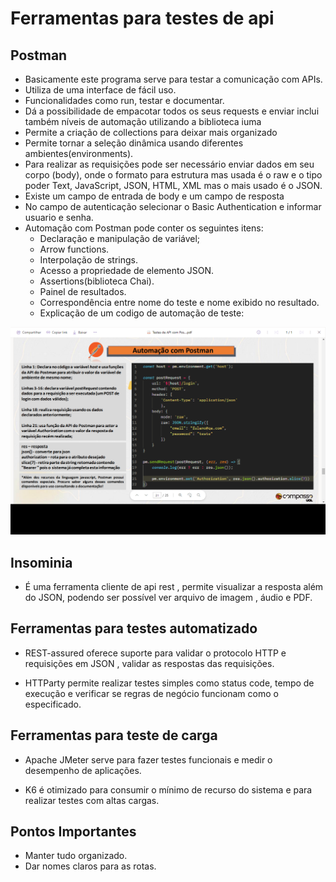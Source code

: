 # Ferramentas para testes de api

## Postman
 - Basicamente este programa serve para testar a comunicação com APIs. 
- Utiliza de uma interface de fácil uso.
- Funcionalidades como run, testar e documentar.
- Dá a possibilidade de empacotar todos os seus requests e enviar
inclui também níveis de automação utilizando a biblioteca iuma
- Permite a criação de collections para deixar mais organizado
- Permite tornar a seleção dinâmica usando diferentes ambientes(environments).
- Para realizar as requisições pode ser necessário enviar dados em seu corpo (body), onde o formato para estrutura mas usada é o raw e o tipo poder Text, JavaScript, JSON, HTML, XML mas o mais usado é o JSON.
- Existe um campo de entrada de body e um campo de resposta
- No campo de autenticação selecionar o Basic Authentication e informar usuario e senha.
- Automação com Postman pode conter os seguintes itens:
    - Declaração e manipulação de variável;
    - Arrow functions.
    - Interpolação de strings.
    - Acesso a propriedade de elemento 
    JSON.
    - Assertions(biblioteca Chai).
    - Painel de resultados.
    - Correspondência entre nome do teste e 
    nome exibido no resultado.
    - Explicação de um codigo de automação de teste:
<div align="center">
    <img src="Assets/Ex_teste_automatizado.png" width="700px" />
</div>

## Insominia 
- É uma ferramenta cliente de api rest , permite visualizar a resposta além do JSON, podendo ser possível ver arquivo de imagem , áudio e PDF.

## Ferramentas para testes automatizado
- REST-assured oferece suporte para validar o protocolo HTTP e requisições em JSON , validar as respostas das requisições.

- HTTParty permite realizar testes simples como status code, tempo de execução e verificar se regras de negócio funcionam como o especificado.

## Ferramentas para teste de carga
- Apache JMeter serve para fazer testes funcionais e medir o desempenho de aplicações.

- K6 é otimizado para consumir o mínimo de recurso do sistema e para realizar testes com altas cargas.

## Pontos Importantes

- Manter tudo organizado.
- Dar nomes claros para as rotas.
